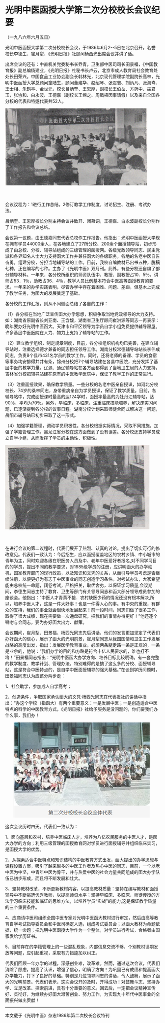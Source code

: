 # 光明中医函授大学第二次分校校长会议纪要



（一九八六年六月五日）

光明中医函授大学第二次分校校长会议，于1986年6月2--5日在北京召开，名誉校长李德生、崔月犁，《光明日报》社顾问杨西光出席会议并讲了话。

出席会议的还有：中直机关党委秘书长乔青，卫生部中医司司长田景福，《中国教育报》副总编杨建业，《光明日报》社秘书长卢云，北京市成人教育局社会教育处处长田荣兴。中国食品工业协会副会长韩林光，北京现代管理学院副院长高林，光明中医函授大学总顾问童陆生，顾问董建华、赵绍琴、张震寰、刘炳凡、张海岑、王士相、朱鹤亭、金世元，校长吕炳奎、王恩厚，副校长王伯岳、方药中、巫君玉，张协和、白永波、王德嘉（副校长王绵之、周凤梧因事请假）以及来自全国各分校的代表和特邀代表共52人。

![“光明中医函授大学第二次分校会议”/](img/20190424145650392718.png)

　　

会议议程为：1进行工作总结。2修订教学工作制度，讨论招生、注册、考试办法。

吕炳奎、王恩厚校长分别主持会议并致开、闭幕词，王德嘉、白永波副校长分别作了工作报告和会议总结。

会议第一议题，由王德嘉同志代表总校作工作报告。他指出：光明中医函授大学现在拥有学员44000余人，在各地建立了27所分校、200余个面授辅导站，初步形成了由总校、分校、辅导站组成的三级管理的函授网。各级党政领导同志、民主党派和各界知名人士大力支持函大工作并兼任函大的各级职务，各地的名老中医自告奋勇，组建分校，分担当地辅导站的工作。目前，我校自编教材已出书五种，脱稿七种，正在编写的七种。主办了《光明中医》双月刊。此外，有些分校还自编了部分辅导材料。一年来，各分校所组织的师资队伍中，教授、副教授占10．5％，讲师占53．1％，助教占36．4％，教学人员比例基本符合中医高等函授教育的要求。一年来的办学实践表明，尽管办学中存在着困难、问题、差距，但基木上完成了教学任务，为函大的发展奠定了基础。

各分校的工作汇报，则从不同侧面总结了各自的工作：

（1）各分校在当地广泛宣传函大办学思想，积极争取当地党政领导的大力支持。如：湖南省原副省长刘亚南、王含馥，湖南省卫生厅顾问崔洪源等同志一再表示：晚年要办好光明中医函大。天津市和平区领导为学员自学小组免费提供辅导房屋。许多基层中医医院在人力、物力上支持了辅导站的工作。

（2）建立教学组织，制定规章制度，目前，各分校组织机构均已完善，在建立辅导站时，注重选择德才兼备的同志担任领导工作。湖南分校常德辅导站站长李伟成同志，负责8个县市431名学员的教学工作，同时，还将老师的备课、学员的食宿等事务均安排得井井有条，锦州分校把7个辅导站建在各县中医院，充分发挥了基层中医的教学力量。辽源、通辽辅导站在各方面都得到了当地卫生局的大力支持，吉林省分校把辅导站建在原有的中医教学医院中，保证了教学工作的正常进行。

（3）注重面授效果，确保教学质量。一些分校的名老中医亲自授课，如河北分校校长、74岁的桑林同志，身带重病亲自为学员授课，保证了教学质量。目前，各辅导站中，完成面授课时最高的达124学时，面授率最高的为牡丹江辅导站，达90％，平均为70％。另外，早临床，多临床，注重临床技能培养，解决床实习问题，已逐渐提到各分校的议事日程。湖南分校计划采取师徒合同式解决这一问题，岳阳市辅导站已初步采取了这一形式。

（4）加强学籍管理，调动学员积极性。各分校根据实际情况，采取不同措施，加强了学籍管理工作。黑龙江省分校在这方面做到了没有误差。各分校还支持学员成立自学小组，从而发挥了学员的主动性、积极性。

![“光明中医函授大学第二次分校会议代表互相讨论”/](img/2019042414592536abff.png)

　　

在进行会议的第二议程时，代表们展开了热烈、认真的讨论，提出了切实可行的修改意见。代表们一致认为：今后招生，应以面授覆盖地区的农村乡镇、中小城市的青年为主，同时欢迎各级在职医务人员及中、老年中医爱好者报名,对不同学习目的的学员，提出不同的教学要求，对1985级学员的注册，应讲明函大的办学动机，国家教育部门的现行政策，以及知识和文凭的关系，从而引导学员考虑是否继续注册，以便更好为有志于中医事业的同志创造学习条件。对考试办法，大家希望能由总校统一命题，闭卷考试，严格把关，取优舍劣，以保证学习质量,会议期间，李德生同志主持了教育、卫生等部门有关领导同志和函大部分领导成员参加的座谈会。他指出：“中医人才青黄不接．农村缺医少药的情况还没有根本解决,所以，培养中医人才，这是一件大好事！也是一件得人心的事。有中央的重视，有群众的支持，我们的事业就会很快地发展起来！前一段时间，同志们做了很多工作，取得了很大成绩，现在需要做一次通盘研究，把我们的事情办得更好！”他还逐个嘱咐与会同志，要为办好函大出力、献策。

会议期间，崔月犁、田景福、杨西光同志先后讲话，他们的发言更加坚定了代表们办好函大的信心，展示了函大的光明前景，崔月犁同志从我国国情和卫生工作发展战略的高度出发，指出：发展医学教育事业，必须两条腿走路一条是正规的，一条是业余的，他说：“我们办学的目的和方略是符合十亿人民要求的，谁也打不垮！”田景福同志指出：“光明中医函大办学方向、培养目标比较明确。有一套完整的教学制度、教学计划、管理办法。特别难得的是搞了这么多的分校、面授辅导站，这是符合中医特点的，是自学中医面授辅导的强大基础。”在谈到学历问题时，田景福同志认为应该分两步走：

1、社会助学，参加成人自学高考；

2、创造条件，争取国家承认函大的文凭·杨西光同志在代表报社的讲话中指出：“办这个学校（指函大）有两个重要意义：一是发展中医；一是创造适合中医特点的科学的中医教育方式，《光明日报》社给予服务是没问题的，你们要我们办什么事，我们办！



　　![光明中医函授大学第二次分校会议全体代表](img/2019042414273906cdd4.png)

这次会议历时四天。代表们一致认为：

1、面向基层和农村，培养中医临床人才，培养为八亿农民服务的中医人才，是函大办学的方向；利用三级管理的函授教育网对学员进行面授辅导并组织临床实习，是函授大学的优势。

2、从探素适合中医特点和知识结构的中医教育方式出发，函大提出的办学思想与课程设置方案，吸引了越来越多的中医工作者及热心中医的同志，目前，一个以老中医为中坚，中青年中医为骨干，并与热爱中医的社会力量共同组成的函大办学队伍已初步形成，而且将不断发展和壮大。

3、坚持教材改革，不断更新教材内容，以提高教材质量：坚持在编写教材和面授辅导中不断挑选优秀教师，以提高师资水平；坚持早临床、多临床、师徒传授的方法学习临床技能和临证的思维方法，以培养学员“实战"的能力,这是保证教学质量的三个重要条件。

4、应商请中医司组织全国中医专家对光明中医函大教材进行审定，然后由高等教育自学考试指导委员会和中医司确定人选，组成考试委员会；以函大教材为命题依据，统一命题；把光明中医函授大学作为一个整体，对学员进行考试，合格者由国家发给学历证书。

5、目前存在的学籍管理上的一些混乱现象，内部信息交流不够，个别教材误期发放等问题，应引起重视，采取有力措施加以纠正。

代表们回顾一年办学的过程，深感创业难，改革难。然而，通过这次会议，代表们消除了顾虑，提高了认识，增强了信心，明确了方向！为巩固已有成绩和提高函大办学能力，打下了良好的基础。特别是几位领导同志的讲话，令人鼓舞，展示了函大的光明前景。代表们表示，这次会议开的及时，开得成功！对鼓舞斗志、坚持办学、立足改革、探索前进，具有十分重要的意义。回去后，一定把会议精神宣传好、贯彻好，为继续办好函大艰苦创业、努力工作，为实现九十年代中医事业的全面振兴做出贡献！



------

本文载于《光明中医》杂志1986年第二次校长会议特刊

